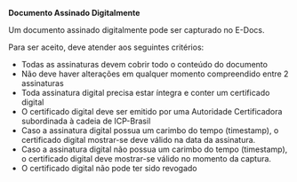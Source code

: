 **Documento Assinado Digitalmente**

Um documento assinado digitalmente pode ser capturado no E-Docs.

Para ser aceito, deve atender aos seguintes critérios:

* Todas as assinaturas devem cobrir todo o conteúdo do documento
* Não deve haver alterações em qualquer momento compreendido entre 2 assinaturas
* Toda assinatura digital precisa estar íntegra e conter um certificado digital
* O certificado digital deve ser emitido por uma Autoridade Certificadora subordinada à cadeia de ICP-Brasil
* Caso a assinatura digital possua um carimbo do tempo (timestamp), o certificado digital mostrar-se deve válido na data da assinatura.
* Caso a assinatura digital não possua um carimbo do tempo (timestamp), o certificado digital deve mostrar-se válido no momento da captura.
* O certificado digital não pode ter sido revogado
